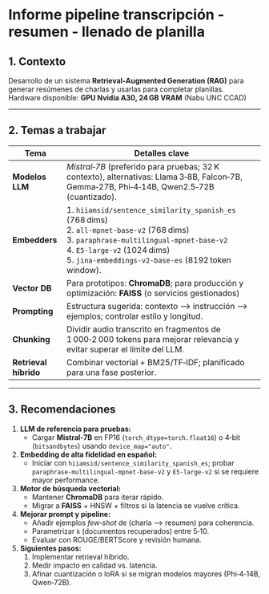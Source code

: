 # Informe pipeline transcripción - resumen - llenado de planilla 

## 1. Contexto
Desarrollo de un sistema **Retrieval‑Augmented Generation (RAG)** para generar resúmenes de charlas y usarlas para completar planillas.  
Hardware disponible: **GPU Nvidia A30, 24 GB VRAM** (Nabu UNC CCAD)

---

## 2. Temas a trabajar

| Tema | Detalles clave |
|------|----------------|
| **Modelos LLM** | *Mistral‑7B* (preferido para pruebas; 32 K contexto), alternativas: Llama 3‑8B, Falcon‑7B, Gemma‑27B, Phi‑4‑14B, Qwen2.5‑72B (cuantizado). |
| **Embedders** | 1. `hiiamsid/sentence_similarity_spanish_es` (768 dims)<br>2. `all-mpnet-base-v2` (768 dims)<br>3. `paraphrase-multilingual-mpnet-base-v2`<br>4. `E5-large-v2` (1024 dims)<br>5. `jina-embeddings-v2-base-es` (8192 token window). |
| **Vector DB** | Para prototipos: **ChromaDB**; para producción y optimización: **FAISS** (o servicios gestionados) |
| **Prompting** | Estructura sugerida: contexto ⟶ instrucción ⟶ ejemplos; controlar estilo y longitud. |
| **Chunking** | Dividir audio transcrito en fragmentos de 1 000‑2 000 tokens para mejorar relevancia y evitar superar el límite del LLM. |
| **Retrieval híbrido** | Combinar vectorial + BM25/TF‑IDF; planificado para una fase posterior. |

---

## 3. Recomendaciones

1. **LLM de referencia para pruebas:**  
   - Cargar **Mistral‑7B** en FP16 (`torch_dtype=torch.float16`) o 4‑bit (`bitsandbytes`) usando `device_map="auto"`.
2. **Embedding de alta fidelidad en español:**  
   - Iniciar con `hiiamsid/sentence_similarity_spanish_es`; probar `paraphrase-multilingual-mpnet-base-v2` y `E5-large-v2` si se requiere mayor performance.
3. **Motor de búsqueda vectorial:**  
   - Mantener **ChromaDB** para iterar rápido.  
   - Migrar a **FAISS** + HNSW + filtros si la latencia se vuelve crítica.
4. **Mejorar prompt y pipeline:**  
   - Añadir ejemplos *few‑shot* de (charla ⟶ resumen) para coherencia.  
   - Parametrizar `k` (documentos recuperados) entre 5‑10.  
   - Evaluar con ROUGE/BERTScore y revisión humana.
5. **Siguientes pasos:**  
   1. Implementar retrieval híbrido.  
   2. Medir impacto en calidad vs. latencia.  
   3. Afinar cuantización o loRA si se migran modelos mayores (Phi‑4‑14B, Qwen‑72B).

